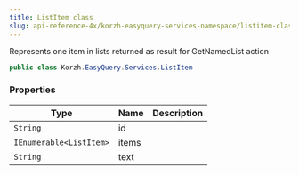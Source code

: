 ```yaml
---
title: ListItem class
slug: api-reference-4x/korzh-easyquery-services-namespace/listitem-class
---
```


Represents one item in lists returned as result for GetNamedList action
```csharp
public class Korzh.EasyQuery.Services.ListItem

```

### Properties

| Type | Name | Description | 
| --- | --- | --- | 
| `String` | id |  | 
| `IEnumerable<ListItem>` | items |  | 
| `String` | text |  |